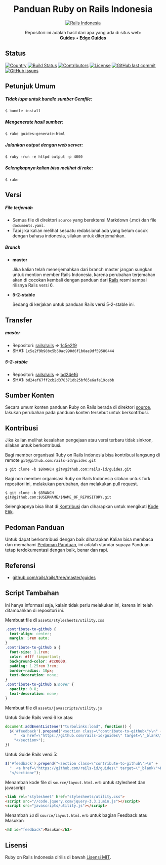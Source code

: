 <h1 align="center">Panduan Ruby on Rails Indonesia</h1>

<p align="center">
  <a href="http://guides.rails.id">
    <img src="https://user-images.githubusercontent.com/3952281/52688710-1c66c400-2f8a-11e9-82a9-b5827bc9ccc9.png" alt="Rails Indonesia">
  </a>
</p>

<p align="center">
  Repositori ini adalah hasil dari apa yang ada di situs web:
  <br>
  <a href="http://guides.rails.id">
    <strong>Guides</strong>
  </a>
  •
  <a href="http://edgeguides.rails.id">
    <strong>Edge Guides</strong>
  </a>
</p>


## Status
[![Country](https://img.shields.io/badge/country-indonesia-blue.svg)](https://en.wikipedia.org/wiki/Indonesia)
[![Build Status](https://travis-ci.org/rails-id/guides.svg)](https://travis-ci.org/rails-id/guides)
[![Contributors](https://img.shields.io/github/contributors/rails-id/guides.svg)](https://github.com/rails-id/guides/graphs/contributors)
[![License](https://img.shields.io/github/license/rails-id/guides.svg)](LICENSE)
[![GitHub last commit](https://img.shields.io/github/last-commit/rails-id/guides.svg)](https://github.com/rails-id/guides/commits/master)
[![GitHub issues](https://img.shields.io/github/issues/rails-id/guides.svg)](https://github.com/rails-id/guides/issues)


## Petunjuk Umum

##### Tidak lupa untuk bundle sumber Gemfile:
```
$ bundle install
```

##### Mengenerate hasil sumber:
```
$ rake guides:generate:html
```

##### Jalankan output dengan web server:
```
$ ruby -run -e httpd output -p 4000
```

##### Selengkapnya kalian bisa melihat di rake:
```
$ rake
```


## Versi

##### File terjemah
- Semua file di direktori `source` yang berektensi Markdown (.md) dan file `documents.yaml`.
- Tapi jika kalian melihat sesuatu redaksional ada yang belum cocok dengan bahasa indonesia, silakan untuk diterjemahkan.

##### Branch
- **master**

	Jika kalian telah menerjemahkan dari branch master jangan sungkan untuk mention member Rails Indonesia, karena perubahan terjemahan akan di cocokan kembali dengan panduan dari [Rails](https://github.com/rails/rails/tree/master/guides) resmi sampai rilisnya Rails versi 6.

- **5-2-stable**

	Sedang di kerjakan untuk panduan Rails versi 5-2-stable ini.


## Transfer

##### master
- Repositori: [rails/rails](https://github.com/rails/rails/commits/master/guides) => [1c5e2f9](https://github.com/rails/rails/commit/1c5e2f9)
- SHA1: `1c5e2f9b98bc5b50ac990d6f1b0ae9df59580444`

##### 5-2-stable
- Repositori: [rails/rails](https://github.com/rails/rails/commits/5-2-stable/guides) => [bd24ef6](https://github.com/rails/rails/commit/bd24ef6)
- SHA1: `bd24ef67ff2cb2d378371db25bf65e6afe19cebb`


## Sumber Konten
Secara umum konten panduan Ruby on Rails berada di direktori [source](source), lakukan perubahan pada panduan konten tersebut untuk berkontrbusi.


## Kontribusi
Jika kalian melihat kesalahan pengejaan atau versi terbaru tidak sinkron, silakan untuk berkontribusi.

Bagi member organisasi Ruby on Rails Indonesia bisa kontribusi langsung di remote `git@github.com:rails-id/guides.git`

```
$ git clone -b $BRANCH git@github.com:rails-id/guides.git
```

Bagi non member organisasi Ruby on Rails Indonesia silakan untuk fork repositori ini, melakukan perubahan, dan melakukan pull request.

```
$ git clone -b $BRANCH git@github.com:$USERNAME/$NAME_OF_REPOSITORY.git
```

Selengkapnya bisa lihat di [Kontribusi](CONTRIBUTING.md) dan diharapkan untuk mengikuti [Kode Etik](CODE_OF_CONDUCT.md).


## Pedoman Panduan
Untuk dapat berkontribusi dengan baik diharapkan Kalian bisa membaca dan memahami [Pedoman Panduan](GUIDELINES.md), ini adalah standar supaya Panduan tetap terdokumentasi dengan baik, benar dan rapi.


## Referensi
- [github.com/rails/rails/tree/master/guides](https://github.com/rails/rails/tree/master/guides)


## Script Tambahan
Ini hanya informasi saja, kalain tidak perlu melakukan ini, karena ini telah ditambahkan di repositori ini.

Membuat file di `assets/stylesheets/utility.css`
``` css
.contribute-to-github {
  text-align: center;
  margin: 5rem auto;
}
.contribute-to-github a {
  font-size: 1.1rem;
  color: #fff !important;
  background-color: #cc0000;
  padding: 1.25rem 3rem;
  border-radius: 10px;
  text-decoration: none;
}
.contribute-to-github a:hover {
  opacity: 0.8;
  text-decoration: none;
}
```

Membuat file di `assets/javascripts/utility.js`

  Untuk Guide Rails versi 6 ke atas:
  ``` js
  document.addEventListener("turbolinks:load", function() {
    $('#feedback').prepend("<section class=\"contribute-to-github\">\n" +
      "  <a href=\"https://github.com/rails-id/guides\" target=\"_blank\">Kontribusi panduan ini di GitHub</a>\n" +
      "</section>");
  })
  ```

  Untuk Guide Rails versi 5:
  ``` js
  $('#feedback').prepend("<section class=\"contribute-to-github\">\n" +
    "  <a href=\"https://github.com/rails-id/guides\" target=\"_blank\">Kontribusi panduan ini di GitHub</a>\n" +
    "</section>");
  ```

Menambah kode file di `source/layout.html.erb` untuk stylesheet dan javascript
``` html
<link rel="stylesheet" href="stylesheets/utility.css">
<script src="//code.jquery.com/jquery-3.3.1.min.js"></script>
<script src="javascripts/utility.js"></script>
```

Menambah `id` di `source/layout.html.erb` untuk bagian Feedback atau Masukan
``` html
<h3 id="feedback">Masukan</h3>
```


## Lisensi
Ruby on Rails Indonesia dirilis di bawah [Lisensi MIT](https://opensource.org/licenses/MIT).
